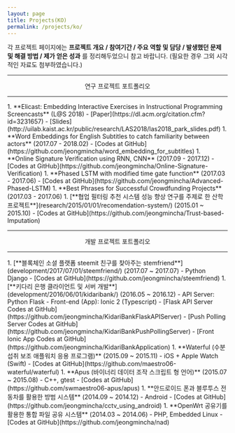 ```yaml
---
layout: page
title: Projects(KO)
permalink: /projects/ko/
---
```


각 프로젝트 페이지에는 **프로젝트 개요 / 참여기간 / 주요 역할 및 담당 / 발생했던 문제 및 해결 방법 / 제가 얻은 성과** 를 정리해두었으니 참고 바랍니다. (필요한 경우 그외 시각적인 자료도 첨부하였습니다.)

<hr/>
<center>연구 프로젝트 포트폴리오</center>
<hr/>
1. **Elicast: Embedding Interactive Exercises in Instructional Programming Screencasts** (L@S 2018)
  - [Paper](https://dl.acm.org/citation.cfm?id=3231657)
  - [Slides](http://uilab.kaist.ac.kr/public/research/LAS2018/las2018_park_slides.pdf)
1. **Word Embeddings for English Subtitles to catch familiarity between actors** (2017.07 - 2018.02)
  - [Codes at GitHub](https://github.com/jeongmincha/word_embedding_for_subtitles)
1. **Online Signature Verification using RNN, CNN** (2017.09 - 2017.12)
  - [Codes at GitHub](https://github.com/jeongmincha/Online-Signature-Verification)
1. **Phased LSTM with modified time gate function** (2017.03 - 2017.06)
  - [Codes at GitHub](https://github.com/jeongmincha/Advanced-Phased-LSTM)
1. **Best Phrases for Successful Crowdfunding Projects** (2017.03 - 2017.06)
1. [**협업 필터링 추천 시스템 성능 향상 연구를 주제로 한 산학 프로젝트**](research/2015/01/01/recomendation-system/) (2015.01 ~ 2015.10)
  - [Codes at GitHub](https://github.com/jeongmincha/Trust-based-Imputation)

<hr/>
<center>개발 프로젝트 포트폴리오</center>
<hr/>
1. [**블록체인 소셜 플랫폼 steemit 친구를 찾아주는 stemfriend**](development/2017/07/01/steemfriend/) (2017.07 ~ 2017.07)
  - Python Django
  - [Codes at GitHub](https://github.com/jeongmincha/steemfriend)
1. [**키다리 은행 클라이언트 및 서버 개발**](development/2016/06/01/kidaribank/) (2016.05 ~ 2016.12)
  - API Server: Python Flask
  - Front-end (App): Ionic 2 (Typescript)
  - [Flask API Server Codes at GitHub](https://github.com/jeongmincha/KidariBankFlaskAPIServer)
  - [Push Polling Server Codes at GitHub](https://github.com/jeongmincha/KidariBankPushPollingServer)
  - [Front Ionic App Codes at GitHub](https://github.com/jeongmincha/KidariBankApplication)
1. **Waterful (수분 섭취 보조 애플워치 응용 프로그램)** (2015.09 ~ 2015.11)
  - iOS + Apple Watch (Swift)
  - [Codes at GitHub](https://github.com/maestro06-waterful/waterful)
1. **Apus (바이너리 데이터 조작 스크립트 형 언어)** (2015.07 ~ 2015.08)
  - C++, gtest
  - [Codes at GitHub](https://github.com/swmaestro06-apus/apus)
1. **안드로이드 폰과 블루투스 전동차를 활용한 방범 시스템** (2014.09 ~ 2014.12)
  - Android
  - [Codes at GitHub](https://github.com/jeongmincha/cctv_using_android)
1. **OpenWrt 공유기를 활용한 통합 파일 공유 시스템** (2014.03 ~ 2014.06)
  - PHP, Embedded Linux
  - [Codes at GitHub](https://github.com/jeongmincha/nad)

<!-- <a href="/assets/projects-ko.pdf">개발 프로젝트 포트폴리오</a> -->

